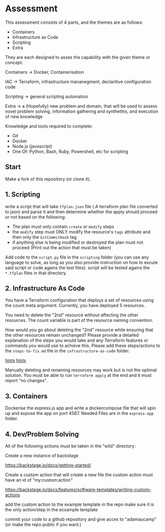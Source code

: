 # Assessment 

This assessment consists of 4 parts, and the themes are as follows:

- Containers
- Infrastructure as Code
- Scripting
- Extra

They are each designed to asses the capability with the given theme or concept.

Containers -> Docker, Containerisation 

IAC -> Terraform, infrastructure mananegment, declaritive configuration code

Scripting -> general scripting automation

Extra -> a (Hopefully) new problem and domain, that will be used to assess novel problem solving, information gathering and synthethis, and execution of new knowledge


Knowledge and tools required to complete:
- Git
- Docker
- Node.js (javascript)
- One Of: Python, Bash, Ruby, Powershell, etc for scripting

## Start

Make a fork of this repository (or clone it).

## 1. Scripting

write a script that will take `tfplan.json` file ( A terraform plan file converted to json) and parse it and then determine whether the apply should proceed or not based on the following:

- The plan must only contain `create` or `modify` steps
- the `modify` step must ONLY modify the resource's `tags` attribute and then only the `GitCommitHash` tag
- if anything else is being modified or destroyed the plan must not proceed (Print out the action that must be taken)

Add code to the `script.py` file in the `scripting` folder (you can use any language to solve, as long as you also provide instruction on how to excute said script or code agains the test files).
script will be tested agains the `*.tfplan` files in that directory.


## 2. Infrastructure As Code

You have a Terraform configuration that deploys a set of resources using the count meta argument. Currently, you have deployed 5 resources.

You need to delete the "2nd" resource without affecting the other resources.
The count variable is part of the resource naming convention.

How would you go about deleting the "2nd" resource while ensuring that the other resources remain unchanged? Please provide a detailed explanation of the steps you would take and any Terraform features or commands you would use to achieve this. Please add these steps/actions to the `steps-to-fix.md` file in the `infrastructure-as-code` folder.

[hints](https://developer.hashicorp.com/terraform/cli/commands/state/mv)
[hints](https://developer.hashicorp.com/terraform/language/meta-arguments/for_each)

Manually deleting and renaming resources may work but is not the optimal solution.
You must be able to run `terraform apply` at the end and it must report "no changes".

## 3. Containers

Dockerise the express.js app and write a dockercompose file that will spin up and expose the app on port 4567.
Needed Files are in the `express-app` folder.


## 4. Dev/Problem Solving

All of the following actions must be taken in the "wild" directory:

Create a new instance of backstage

https://backstage.io/docs/getting-started/

Create a custom action that will create a new file
the custom action must have an id of "my:custom:action"

https://backstage.io/docs/features/software-templates/writing-custom-actions

add the custom action to the example template in the repo
make sure it is the only action/step in the ecxample template

commit your code to a github repository and give acces to "adamaucamp"
(or make the repo public if you want.)

